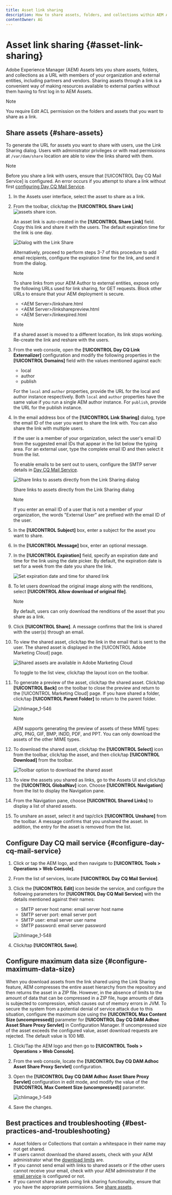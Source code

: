 ```yaml
---
title: Asset link sharing
description: How to share assets, folders, and collections within AEM Assets as a URL to external parties.
contentOwner: AG
---
```


# Asset link sharing {#asset-link-sharing}

Adobe Experience Manager (AEM) Assets lets you share assets, folders, and collections as a URL with members of your organization and external entities, including partners and vendors. Sharing assets through a link is a convenient way of making resources available to external parties without them having to first log in to AEM Assets.

>[!NOTE]
>
>You require Edit ACL permission on the folders and assets that you want to share as a link.

## Share assets {#share-assets}

To generate the URL for assets you want to share with users, use the Link Sharing dialog. Users with administrator privileges or with read permissions at `/var/dam/share` location are able to view the links shared with them.

>[!NOTE]
>
>Before you share a link with users, ensure that [!UICONTROL Day CQ Mail Service] is configured. An error occurs if you attempt to share a link without first [configuring Day CQ Mail Service](link-sharing.md#configure-day-cq-mail-service).

1. In the Assets user interface, select the asset to share as a link.
1. From the toolbar, click/tap the **[!UICONTROL Share Link]** ![assets share icon](assets/assets_share.png).

   An asset link is auto-created in the **[!UICONTROL Share Link]** field. Copy this link and share it with the users. The default expiration time for the link is one day.

   ![Dialog with the Link Share](assets/chlimage_1-542.png)

   Alternatively, proceed to perform steps 3-7 of this procedure to add email recipients, configure the expiration time for the link, and send it from the dialog.

   >[!NOTE]
   >
   >To share links from your AEM Author to external entities, expose only the following URLs used for link sharing, for GET requests. Block other URLs to ensure that your AEM deployment is secure.
   >
   >* &lt;AEM Server&gt;/linkshare.html
   >* &lt;AEM Server&gt;/linksharepreview.html
   >* &lt;AEM Server&gt;/linkexpired.html

   >[!NOTE]
   >
   >If a shared asset is moved to a different location, its link stops working. Re-create the link and reshare with the users.

1. From the web console, open the **[!UICONTROL Day CQ Link Externalizer]** configuration and modify the following properties in the **[!UICONTROL Domains]** field with the values mentioned against each:

    * local
    * author
    * publish

   For the `local` and `author` properties, provide the URL for the local and author instance respectively. Both `local` and `author` properties have the same value if you run a single AEM author instance. For `publish`, provide the URL for the publish instance.

1. In the email address box of the **[!UICONTROL Link Sharing]** dialog, type the email ID of the user you want to share the link with. You can also share the link with multiple users.

   If the user is a member of your organization, select the user's email ID from the suggested email IDs that appear in the list below the typing area. For an external user, type the complete email ID and then select it from the list.

   To enable emails to be sent out to users, configure the SMTP server details in [Day CQ Mail Service](link-sharing.md#configure-day-cq-mail-service).

   ![Share links to assets directly from the Link Sharing dialog](assets/chlimage_1-543.png)

   Share links to assets directly from the Link Sharing dialog

   >[!NOTE]
   >
   >If you enter an email ID of a user that is not a member of your organization, the words "External User" are prefixed with the email ID of the user.

1. In the **[!UICONTROL Subject]** box, enter a subject for the asset you want to share.
1. In the **[!UICONTROL Message]** box, enter an optional message.
1. In the **[!UICONTROL Expiration]** field, specify an expiration date and time for the link using the date picker. By default, the expiration date is set for a week from the date you share the link.

   ![Set expiration date and time for shared link](assets/chlimage_1-544.png)

1. To let users download the original image along with the renditions, select **[!UICONTROL Allow download of original file]**.

   >[!NOTE]
   >
   >By default, users can only download the renditions of the asset that you share as a link.

1. Click **[!UICONTROL Share]**. A message confirms that the link is shared with the user(s) through an email.
1. To view the shared asset, click/tap the link in the email that is sent to the user. The shared asset is displayed in the [!UICONTROL Adobe Marketing Cloud] page.

   ![Shared assets are available in Adobe Marketing Cloud](assets/chlimage_1-545.png)

   To toggle to the list view, click/tap the layout icon on the toolbar.

1. To generate a preview of the asset, click/tap the shared asset. Click/tap **[!UICONTROL Back]** on the toolbar to close the preview and return to the [!UICONTROL Marketing Cloud] page. If you have shared a folder, click/tap **[!UICONTROL Parent Folder]** to return to the parent folder.

   ![chlimage_1-546](assets/chlimage_1-546.png)

   >[!NOTE]
   >
   >AEM supports generating the preview of assets of these MIME types: JPG, PNG, GIF, BMP, INDD, PDF, and PPT. You can only download the assets of the other MIME types.

1. To download the shared asset, click/tap the **[!UICONTROL Select]** icon from the toolbar, click/tap the asset, and then click/tap **[!UICONTROL Download]** from the toolbar.

   ![Toolbar option to download the shared asset](assets/chlimage_1-547.png)

1. To view the assets you shared as links, go to the Assets UI and click/tap the **[!UICONTROL GlobalNav]** icon. Choose **[!UICONTROL Navigation]** from the list to display the Navigation pane.
1. From the Navigation pane, choose **[!UICONTROL Shared Links]** to display a list of shared assets.
1. To unshare an asset, select it and tap/click **[!UICONTROL Unshare]** from the toolbar. A message confirms that you unshared the asset. In addition, the entry for the asset is removed from the list.

## Configure Day CQ mail service {#configure-day-cq-mail-service}

1. Click or tap the AEM logo, and then navigate to **[!UICONTROL Tools > Operations > Web Console]**.
1. From the list of services, locate **[!UICONTROL Day CQ Mail Service]**.
1. Click the **[!UICONTROL Edit]** icon beside the service, and configure the following parameters for **[!UICONTROL Day CQ Mail Service]** with the details mentioned against their names:

    * SMTP server host name: email server host name
    * SMTP server port: email server port
    * SMTP user: email server user name
    * SMTP password: email server password

   ![chlimage_1-548](assets/chlimage_1-548.png)

1. Click/tap **[!UICONTROL Save]**.

## Configure maximum data size {#configure-maximum-data-size}

When you download assets from the link shared using the Link Sharing feature, AEM compresses the entire asset hierarchy from the repository and then returns the asset in a ZIP file. However, in the absence of limits to the amount of data that can be compressed in a ZIP file, huge amounts of data is subjected to compression, which causes out of memory errors in JVM. To secure the system from a potential denial of service attack due to this situation, configure the maximum size using the **[!UICONTROL Max Content Size (uncompressed)]** parameter for **[!UICONTROL Day CQ DAM Adhoc Asset Share Proxy Servlet]** in Configuration Manager. If uncompressed size of the asset exceeds the configured value, asset download requests are rejected. The default value is 100 MB.

1. Click/Tap the AEM logo and then go to **[!UICONTROL Tools > Operations > Web Console]**.
1. From the web console, locate the **[!UICONTROL Day CQ DAM Adhoc Asset Share Proxy Servlet]** configuration.
1. Open the **[!UICONTROL Day CQ DAM Adhoc Asset Share Proxy Servlet]** configuration in edit mode, and modify the value of the **[!UICONTROL Max Content Size (uncompressed)]** parameter.

   ![chlimage_1-549](assets/chlimage_1-549.png)

1. Save the changes.

## Best practices and troubleshooting {#best-practices-and-troubleshooting}

* Asset folders or Collections that contain a whitespace in their name may not get shared.
* If users cannot download the shared assets, check with your AEM administrator what the [download limits](#configure-maximum-data-size) are.
* If you cannot send email with links to shared assets or if the other users cannot receive your email, check with your AEM administrator if the [email service](#configure-day-cq-mail-service) is configured or not.
* If you cannot share assets using link sharing functionality, ensure that you have the appropriate permissions. See [share assets](#share-assets).

